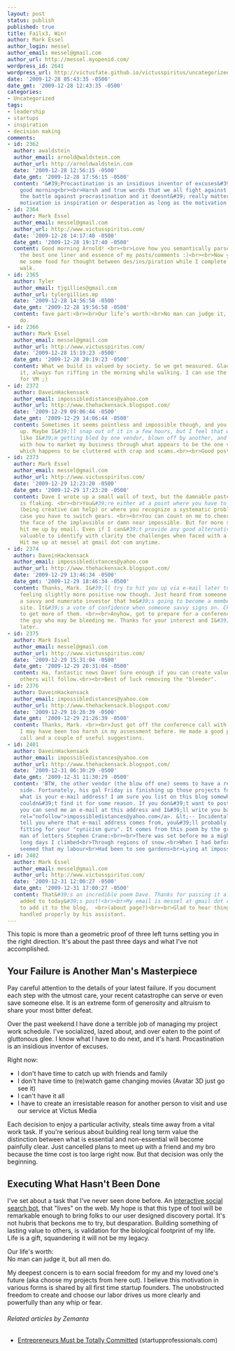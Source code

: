 ```yaml
---
layout: post
status: publish
published: true
title: Failx3, Win!
author: Mark Essel
author_login: messel
author_email: messel@gmail.com
author_url: http://messel.myopenid.com/
wordpress_id: 2641
wordpress_url: http://victusfate.github.io/victusspiritus/uncategorized/2009/12/28/failx3-win/
date: '2009-12-28 05:43:35 -0500'
date_gmt: '2009-12-28 12:43:35 -0500'
categories:
- Uncategorized
tags:
- leadership
- startups
- inspiration
- decision making
comments:
- id: 2362
  author: awaldstein
  author_email: arnold@waldstein.com
  author_url: http://arnoldwaldstein.com
  date: '2009-12-28 12:56:15 -0500'
  date_gmt: '2009-12-28 17:56:15 -0500'
  content: "&#39;Procastination is an insidious inventor of excuses&#39;<br><br>Mark,
    good morning<br><br>Harsh and true words that we all fight against. We will win
    the battle against procrastination and it doesnt&#39; really matter whether the
    motivation is inspiration or desperation as long as the motivation persists."
- id: 2364
  author: Mark Essel
  author_email: messel@gmail.com
  author_url: http://www.victusspiritus.com/
  date: '2009-12-28 14:17:40 -0500'
  date_gmt: '2009-12-28 19:17:40 -0500'
  content: Good morning Arnold! <br><br>Love how you semantically parse and capture
    the best one liner and essence of my posts/comments :)<br><br>Now you have given
    me some food for thought between des/ins/piration while I complete my morning
    walk.
- id: 2365
  author: Tyler
  author_email: tjgillies@gmail.com
  author_url: tylergillies.mp
  date: '2009-12-28 14:56:58 -0500'
  date_gmt: '2009-12-28 19:56:58 -0500'
  content: fave part:<br><br>Our life’s worth:<br>No man can judge it, but all men
    do.
- id: 2366
  author: Mark Essel
  author_email: messel@gmail.com
  author_url: http://www.victusspiritus.com/
  date: '2009-12-28 15:19:23 -0500'
  date_gmt: '2009-12-28 20:19:23 -0500'
  content: What we build is valued by society. So we get measured. Glad you liked
    it, always fun riffing in the morning while walking. I can use the sales practice
    for VM ;)
- id: 2372
  author: DaveinHackensack
  author_email: impossibledistances@yahoo.com
  author_url: http://www.thehackensack.blogspot.com/
  date: '2009-12-29 09:06:44 -0500'
  date_gmt: '2009-12-29 14:06:44 -0500'
  content: Sometimes it seems pointless and impossible though, and you feel like giving
    up. Maybe I&#39;ll snap out of it in a few hours, but I feel that way now. I feel
    like I&#39;m getting bled by one vendor, blown off by another, and I&#39;m wrestling
    with how to market my business through what appears to be the one viable channel
    which happens to be cluttered with crap and scams.<br><br>Good post though.
- id: 2373
  author: Mark Essel
  author_email: messel@gmail.com
  author_url: http://www.victusspiritus.com/
  date: '2009-12-29 12:23:20 -0500'
  date_gmt: '2009-12-29 17:23:20 -0500'
  content: Dave I wrote up a small wall of text, but the damnable paste on my iPhone
    is flaking. <br><br>You&#39;re either at a point where you have to push through
    (being creative can help) or where you recognize a systematic problem in which
    case you have to switch gears. <br><br>You can count on me to cheer you on in
    the face of the implausible or damn near impossible. But for more specific feedback,
    hit me up by email. Even if I can&#39;t provide any good alternatives I find it&#39;s
    valuable to identify with clarity the challenges when faced with a hellish task.
    Hit me up at messel at gmail dot com anytime.
- id: 2374
  author: DaveinHackensack
  author_email: impossibledistances@yahoo.com
  author_url: http://www.thehackensack.blogspot.com/
  date: '2009-12-29 13:46:34 -0500'
  date_gmt: '2009-12-29 18:46:34 -0500'
  content: Thanks, Mark. I&#39;ll try to hit you up via e-mail later today. I&#39;m
    feeling slightly more positive now though. Just heard from someone I respect as
    a savvy and numerate investor that he&#39;s going to become a member of the first
    site. It&#39;s a vote of confidence when someone savvy signs on. Challenge is
    to get more of them. <br><br>Anyhow, got to prepare for a conference call with
    the guy who may be bleeding me. Thanks for your interest and I&#39;ll reach out
    later.
- id: 2375
  author: Mark Essel
  author_email: messel@gmail.com
  author_url: http://www.victusspiritus.com/
  date: '2009-12-29 15:31:04 -0500'
  date_gmt: '2009-12-29 20:31:04 -0500'
  content: Ha, fantastic news Dave! Sure enough if you can create value to the best,
    others will follow.<br><br>Best of luck removing the "bleeder".
- id: 2376
  author: DaveinHackensack
  author_email: impossibledistances@yahoo.com
  author_url: http://www.thehackensack.blogspot.com/
  date: '2009-12-29 16:26:39 -0500'
  date_gmt: '2009-12-29 21:26:39 -0500'
  content: Thanks, Mark. <br><br>Just got off the conference call with that vendor.
    I may have been too harsh in my assessment before. He made a good point in our
    call and a couple of useful suggestions.
- id: 2401
  author: DaveinHackensack
  author_email: impossibledistances@yahoo.com
  author_url: http://www.thehackensack.blogspot.com/
  date: '2009-12-31 06:30:29 -0500'
  date_gmt: '2009-12-31 11:30:29 -0500'
  content: 'BTW, the other vendor (the blow off one) seems to have a real self-destructive
    side. Fortunately, his gal Friday is finishing up those projects for me. <br><br>Mark,
    what is your e-mail address? I am sure you list on this blog somewhere, but I
    couldn&#39;t find it for some reason. If you don&#39;t want to post it here, maybe
    you can send me an e-mail at this address and I&#39;ll write you back: <a href="mailto:impossibledistances@yahoo.com"
    rel="nofollow">impossibledistances@yahoo.com</a>. &lt;-- Incidentally, when I
    tell you where that e-mail address comes from, you&#39;ll probably think it&#39;s
    fitting for your "cynicism guru". It comes from this poem by the great New Jersey
    man of letters Stephen Crane:<br><br>There was set before me a mighty hill,<br>And
    long days I climbed<br>Through regions of snow.<br>When I had before me the summit-view,<br>It
    seemed that my labour<br>Had been to see gardens<br>Lying at impossible distances.'
- id: 2402
  author: Mark Essel
  author_email: messel@gmail.com
  author_url: http://www.victusspiritus.com/
  date: '2009-12-31 12:00:27 -0500'
  date_gmt: '2009-12-31 17:00:27 -0500'
  content: That&#39;s an incredible poem Dave. Thanks for passing it along. It&#39;s  <br>getting
    added to today&#39;s post!<br><br>My email is messel at gmail dot com. I need
    to add it to the blog,  <br>(about page?)<br><br>Glad to hear things are being
    handled properly by his assistant.
---
```

<p>This topic is more than a geometric proof of three left turns setting you in the right direction. It's about the past three days and what I've not accomplished.</p>
<h2>Your Failure is Another Man's Masterpiece</h2>
<p>Pay careful attention to the details of your latest failure. If you document each step with the utmost care, your recent catastrophe can serve or even save someone else. It is an extreme form of generosity and altruism to share your most bitter defeat.</p>
<p>Over the past weekend I have done a terrible job of managing my project work schedule. I've socialized, lazed about, and over eaten to the point of gluttonous glee. I know what I have to do next, and it's hard. Procastination is an insidious inventor of excuses.</p>
<p>Right now:</p>
<ul>
<li>I don't have time to catch up with friends and family</li>
<li>I don't have time to (re)watch game changing movies (Avatar 3D just go see it)</li>
<li>I can't have it all</li>
<li>I have to create an irresistable reason for another person to visit and use our service at Victus Media</li>
</ul>
<p>Each decision to enjoy a particular activity, steals time away from a vital work task. If you're serious about building real long term value the distinction between what is essential and non-essential will become painfully clear. Just cancelled plans to meet up with a friend and my bro because the time cost is too large right now. But that decision was only the beginning.</p>
<h2>Executing What Hasn't Been Done</h2>
<p>I've set about a task that I've never seen done before. An <a href="http://victusfate.github.io/victusspiritus/uncategorized/2009/12/23/read-write-social-bot/">interactive social search bot</a>, that "lives" on the web. My hope is that this type of tool will be remarkable enough to bring folks to our user designed discovery portal. It's not hubris that beckons me to try, but desparation. Building something of lasting value to others, is validation for the biological footprint of my life. Life is a gift, squandering it will not be my legacy.</p>
<p>Our life's worth:<br />
No man can judge it, but all men do.</p>
<p>My deepest concern is to earn social freedom for my and my loved one's future (aka choose my projects from here out). I believe this motivation in various forms is shared by all first time startup founders. The unobstructed freedom to create and choose our labor drives us more clearly and powerfully than any whip or fear.</p>
<h6 class="zemanta-related-title" style="font-size: 1em;">Related articles by Zemanta</h6>
<ul class="zemanta-article-ul">
<li class="zemanta-article-ul-li"><a href="http://blog.startupprofessionals.com/2010/01/entrepreneurs-must-be-totally-committed.html">Entrepreneurs Must be Totally Committed</a> (startupprofessionals.com)</li>
</ul>


